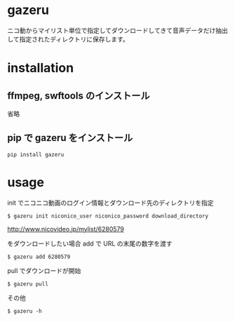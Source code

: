 # gazeru
ニコ動からマイリスト単位で指定してダウンロードしてきて音声データだけ抽出して指定されたディレクトリに保存します。

# installation

## ffmpeg, swftools のインストール
省略

## pip で gazeru をインストール

```
pip install gazeru
```

# usage
init でニコニコ動画のログイン情報とダウンロード先のディレクトリを指定

```
$ gazeru init niconico_user niconico_password download_directory
```

http://www.nicovideo.jp/mylist/6280579

をダウンロードしたい場合 add で URL の末尾の数字を渡す

```
$ gazeru add 6280579
```

pull でダウンロードが開始

```
$ gazeru pull
```

その他

```
$ gazeru -h
```
